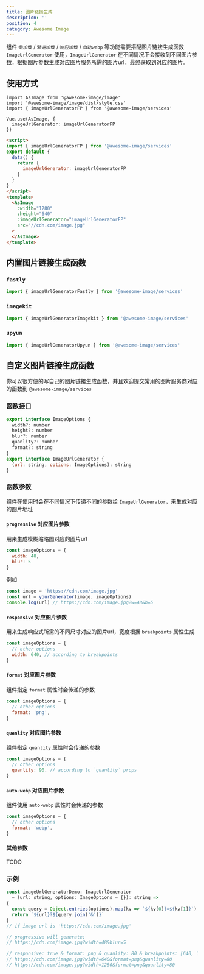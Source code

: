 ```yaml
---
title: 图片链接生成
description: ''
position: 4
category: Awesome Image
---
```


组件 `懒加载` / `渐进加载` / `响应加载` / `自动webp` 等功能需要搭配图片链接生成函数 `ImageUrlGenerator` 使用，`ImageUrlGenerator` 在不同情况下会接收到不同图片参数，根据图片参数生成对应图片服务所需的图片url，最终获取到对应的图片。

## 使用方式

<code-group>

  <code-block label="Global" active>

  ```js[main.js]
  import AsImage from '@awesome-image/image'
  import '@awesome-image/image/dist/style.css'
  import { imageUrlGeneratorFP } from '@awesome-image/services'

  Vue.use(AsImage, {
    imageUrlGenerator: imageUrlGeneratorFP 
  })

  ```
  </code-block>

  <code-block label="Local">

  ```html
  <script>
  import { imageUrlGeneratorFP } from '@awesome-image/services'
  export default {
    data() {
      return {
        imageUrlGenerator: imageUrlGeneratorFP
      }
    }
  }
  </script>
  <template>
    <AsImage
      :width="1280"
      :height="640"
      :imageUrlGenerator="imageUrlGeneratorFP"
      src="//cdn.com/image.jpg"
    >
    </AsImage>
  </template>
  ```
  </code-block>

</code-group>

## 内置图片链接生成函数
### `fastly`
```js
import { imageUrlGeneratorFastly } from '@awesome-image/services'
```
### `imagekit`
```js
import { imageUrlGeneratorImagekit } from '@awesome-image/services'
```
### `upyun`
```js
import { imageUrlGeneratorUpyun } from '@awesome-image/services'
```

## 自定义图片链接生成函数
你可以很方便的写自己的图片链接生成函数，并且欢迎提交常用的图片服务商对应的函数到 `@awesome-image/services`
### 函数接口
```js
export interface ImageOptions {
  width?: number
  height?: number
  blur?: number
  quanlity?: number
  format?: string
}
export interface ImageUrlGenerator {
  (url: string, options: ImageOptions): string
}

```

### 函数参数
组件在使用时会在不同情况下传递不同的参数给 `ImageUrlGenerator`，来生成对应的图片地址
#### `progressive` 对应图片参数
用来生成模糊缩略图对应的图片url
````js
const imageOptions = {
  width: 48,
  blur: 5
}
````
例如
```js
const image = 'https://cdn.com/image.jpg'
const url = yourGenerator(image, imageOptions) 
console.log(url) // https://cdn.com/image.jpg?w=48&b=5
```

#### `responsive` 对应图片参数
用来生成响应式所需的不同尺寸对应的图片url，宽度根据 `breakpoints` 属性生成
````js
const imageOptions = {
  // other options
  width: 640, // according to breakpoints
}
````
#### `format` 对应图片参数
组件指定 `format` 属性时会传递的参数
````js
const imageOptions = {
  // other options
  format: 'png',
}
````

#### `quanlity` 对应图片参数
组件指定 `quanlity` 属性时会传递的参数
````js
const imageOptions = {
  // other options
  quanlity: 90, // according to `quanlity` props
}
````

#### `auto-webp` 对应图片参数
组件使用 `auto-webp` 属性时会传递的参数
````js
const imageOptions = {
  // other options
  format: 'webp',
}
````

#### 其他参数
TODO

### 示例
```js
const imageUrlGeneratorDemo: ImageUrlGenerator
  = (url: string, options: ImageOptions = {}): string =>
{
  const query = Object.entries(options).map(kv => `${kv[0]}=${kv[1]}`)
  return `${url}?${query.join('&')}`
}
// if image url is 'https://cdn.com/image.jpg'

// progressive will generate:
// https://cdn.com/image.jpg?width=48&blur=5

// responsive: true & format: png & quanlity: 80 & breakpoints: [640, 1280] will generate:
// https://cdn.com/image.jpg?width=640&format=png&quanlity=80
// https://cdn.com/image.jpg?width=1280&format=png&quanlity=80

```